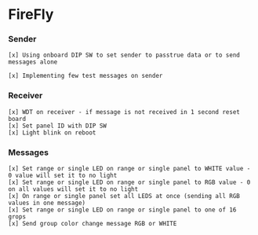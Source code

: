 # FireFly

### Sender

    [x] Using onboard DIP SW to set sender to passtrue data or to send messages alone
    
    [x] Implementing few test messages on sender
    
### Receiver    
    
    [x] WDT on receiver - if message is not received in 1 second reset board
    [x] Set panel ID with DIP SW
    [x] Light blink on reboot

### Messages

    [x] Set range or single LED on range or single panel to WHITE value - 0 value will set it to no light
    [x] Set range or single LED on range or single panel to RGB value - 0 on all values will set it to no light
    [x] On range or single panel set all LEDS at once (sending all RGB values in one message)
    [x] Set range or single LED on range or single panel to one of 16 grops
    [x] Send group color change message RGB or WHITE
